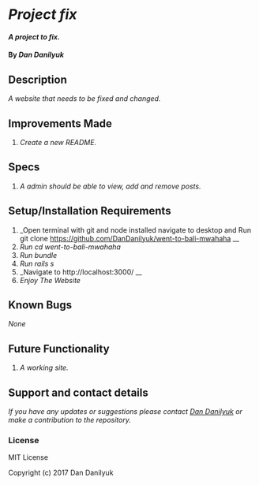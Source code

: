 # _Project fix_

#### _A project to fix._

#### By _Dan Danilyuk_

## Description

_A website that needs to be fixed and changed._

## Improvements Made

1. _Create a new README._

## Specs

1. _A admin should be able to view, add and remove posts._

## Setup/Installation Requirements

1. _Open terminal with git and node installed navigate to desktop and Run git clone https://github.com/DanDanilyuk/went-to-bali-mwahaha __
2. _Run cd went-to-bali-mwahaha_
3. _Run bundle_
4. _Run rails s_
5. _Navigate to http://localhost:3000/ __
6. _Enjoy The Website_

## Known Bugs

_None_

## Future Functionality

1. _A working site._

## Support and contact details

_If you have any updates or suggestions please contact [Dan Danilyuk] or make a contribution to the repository._

[Dan Danilyuk]: mailto:dandanilyuk@gmail.com

### License

MIT License

Copyright (c) 2017 Dan Danilyuk
